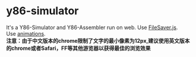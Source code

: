 # y86-simulator
It's a Y86-Simulator and Y86-Assembler run on web.
Use [FileSaver.js](https://github.com/eligrey/FileSaver.js/).  
Use [animations](https://github.com/ThrivingKings/animo.js).  
**注意：由于中文版本的chrome限制了文字的最小像素为12px,建议使用英文版本的chrome或者Safari，FF等其他游览器以获得最佳的浏览效果**